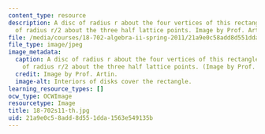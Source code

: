 ```yaml
---
content_type: resource
description: A disc of radius r about the four vertices of this rectangle, and a disc
  of radius r/2 about the three half lattice points. Image by Prof. Artin.
file: /media/courses/18-702-algebra-ii-spring-2011/21a9e0c58add8d551dda1563e549135b_18-702s11-th.jpg
file_type: image/jpeg
image_metadata:
  caption: A disc of radius r about the four vertices of this rectangle, and a disc
    of radius r/2 about the three half lattice points. (Image by Prof. Artin.)
  credit: Image by Prof. Artin.
  image-alt: Interiors of disks cover the rectangle.
learning_resource_types: []
ocw_type: OCWImage
resourcetype: Image
title: 18-702s11-th.jpg
uid: 21a9e0c5-8add-8d55-1dda-1563e549135b
---
```

